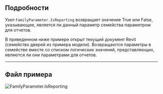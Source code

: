 ## Подробности
Узел `FamilyParameter.IsReporting` возвращает значение True или False, указывающее, является ли данный параметр семейства параметром для отчетов.

В приведенном ниже примере открыт текущий документ Revit (семейство дверей из примера модели). Возвращаются параметры в семействе вместе со списком логических значений, представляющих, являются ли они параметрами для отчетов.
___
## Файл примера

![FamilyParameter.IsReporting](./Revit.Elements.FamilyParameter.IsReporting_img.jpg)
